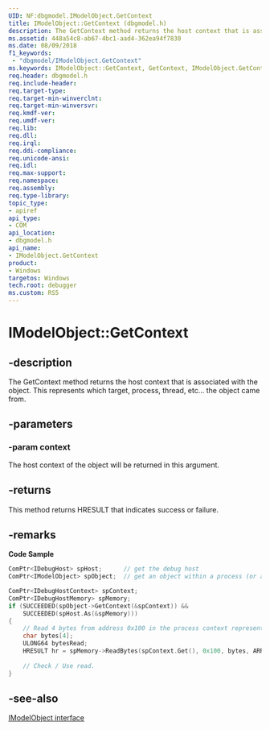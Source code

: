 ```yaml
---
UID: NF:dbgmodel.IModelObject.GetContext
title: IModelObject::GetContext (dbgmodel.h)
description: The GetContext method returns the host context that is associated with the object. 
ms.assetid: 448a54c8-ab67-4bc1-aad4-362ea94f7830
ms.date: 08/09/2018
f1_keywords:
 - "dbgmodel/IModelObject.GetContext"
ms.keywords: IModelObject::GetContext, GetContext, IModelObject.GetContext, IModelObject::GetContext, IModelObject.GetContext
req.header: dbgmodel.h
req.include-header:
req.target-type:
req.target-min-winverclnt:
req.target-min-winversvr:
req.kmdf-ver:
req.umdf-ver:
req.lib:
req.dll:
req.irql: 
req.ddi-compliance:
req.unicode-ansi:
req.idl:
req.max-support:
req.namespace:
req.assembly:
req.type-library: 
topic_type: 
- apiref
api_type: 
- COM
api_location: 
- dbgmodel.h
api_name: 
- IModelObject.GetContext
product:
- Windows
targetos: Windows
tech.root: debugger
ms.custom: RS5
---
```


# IModelObject::GetContext


## -description

The GetContext method returns the host context that is associated with the object. This represents which target, process, thread, etc... the object came from. 

## -parameters

### -param context
The host context of the object will be returned in this argument.

## -returns
This method returns HRESULT that indicates success or failure.

## -remarks


**Code Sample**

```cpp
ComPtr<IDebugHost> spHost;      // get the debug host
ComPtr<IModelObject> spObject;  // get an object within a process (or a process object)

ComPtr<IDebugHostContext> spContext;
ComPtr<IDebugHostMemory> spMemory;
if (SUCCEEDED(spObject->GetContext(&spContext)) &&
    SUCCEEDED(spHost.As(&spMemory)))
{
    // Read 4 bytes from address 0x100 in the process context represented by spObject
    char bytes[4];
    ULONG64 bytesRead;
    HRESULT hr = spMemory->ReadBytes(spContext.Get(), 0x100, bytes, ARRAYSIZE(bytes), &bytesRead);
    
    // Check / Use read.
}
```

## -see-also

[IModelObject interface](nn-dbgmodel-imodelobject.md)
